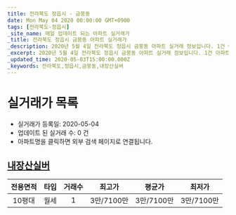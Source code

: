 ```yaml
---
title: 전라북도 정읍시 - 금붕동
date: Mon May 04 2020 00:00:00 GMT+0900
tags: [전라북도-정읍시]
_site_name: 매일 업데이트 되는 아파트 실거래가
_title: 전라북도 정읍시 금붕동 아파트 실거래가
_description: 2020년 5월 4일 전라북도 정읍시 금붕동 아파트 실거래 정보입니다. 1건 아파트 정보가 있습니다.
_excerpt: 2020년 5월 4일 전라북도 정읍시 금붕동 아파트 실거래 정보입니다. 1건 아파트 정보가 있습니다.
_updated_time: 2020-05-03T15:00:00.000Z
_keywords: 전라북도,정읍시,금붕동,내장산실버
---
```






# 실거래가 목록
- 실거래가 등록일: 2020-05-04
- 업데이트 된 실거래 수: 0 건
- 아파트명을 클릭하면 외부 검색 페이지로 연결됩니다.

## [내장산실버](#내장산실버)

|전용면적|타입|거래수|최고가|평균가|최저가|
|:---:|:---:|:---:|:---:|:---:|:---:|
|10평대|<span class="deal-type-3">월세</span>|1|3만/7100만|3만/7100만|3만/7100만|

<br/>




